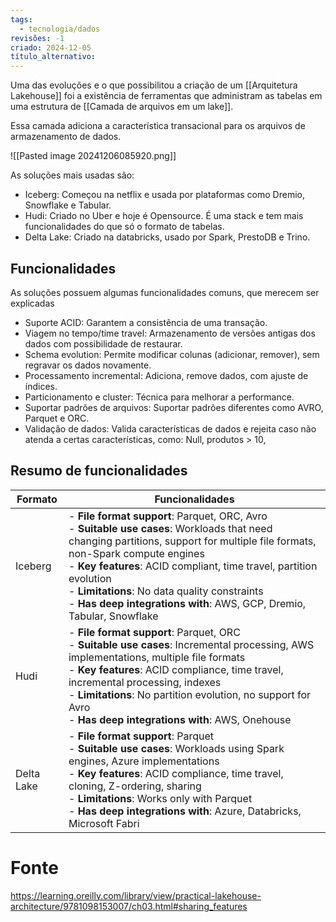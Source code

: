 ```yaml
---
tags:
  - tecnologia/dados
revisões: -1
criado: 2024-12-05
título_alternativo:
---
```

Uma das evoluções e o que possibilitou a criação de um [[Arquitetura Lakehouse]] foi a existência de ferramentas que administram as tabelas em uma estrutura de [[Camada de arquivos em um lake]]. 

Essa camada adiciona a característica transacional para os arquivos de armazenamento de dados.

![[Pasted image 20241206085920.png]]

As soluções mais usadas são:
- Iceberg: Começou na netflix e usada por plataformas como Dremio, Snowflake e Tabular.
- Hudi: Criado no Uber e hoje é Opensource. É uma stack e tem mais funcionalidades do que só o formato de tabelas.
- Delta Lake: Criado na databricks, usado por Spark, PrestoDB e Trino. 

## Funcionalidades
As soluções possuem algumas funcionalidades comuns, que merecem ser explicadas

- Suporte ACID: Garantem a consistência de uma transação.
- Viagem no tempo/time travel: Armazenamento de versões antigas dos dados com possibilidade de restaurar. 
- Schema evolution: Permite modificar colunas (adicionar, remover), sem regravar os dados novamente.
- Processamento incremental: Adiciona, remove dados, com ajuste de índices.
- Particionamento e cluster: Técnica para melhorar a performance. 
- Suportar padrões de arquivos: Suportar padrões diferentes como AVRO, Parquet e ORC. 
- Validação de dados: Valida características de dados e rejeita caso não atenda a certas características, como: Null, produtos > 10, 

## Resumo de funcionalidades

| Formato    | Funcionalidades                                                                                                                                                                                                                                                                                                                                                                      |
| ---------- | ------------------------------------------------------------------------------------------------------------------------------------------------------------------------------------------------------------------------------------------------------------------------------------------------------------------------------------------------------------------------------------ |
| Iceberg    | - **File format support**: Parquet, ORC, Avro<br>- **Suitable use cases**: Workloads that need changing partitions, support for multiple file formats, non-Spark compute engines<br>- **Key features**: ACID compliant, time travel, partition evolution<br>- **Limitations**: No data quality constraints<br>- **Has deep integrations with**: AWS, GCP, Dremio, Tabular, Snowflake |
| Hudi       | - **File format support**: Parquet, ORC<br>- **Suitable use cases**: Incremental processing, AWS implementations, multiple file formats<br>- **Key features**: ACID compliance, time travel, incremental processing, indexes<br>- **Limitations**: No partition evolution, no support for Avro<br>- **Has deep integrations with**: AWS, Onehouse                                    |
| Delta Lake | - **File format support**: Parquet<br>- **Suitable use cases**: Workloads using Spark engines, Azure implementations<br>- **Key features**: ACID compliance, time travel, cloning, Z-ordering, sharing<br>- **Limitations**: Works only with Parquet<br>- **Has deep integrations with**: Azure, Databricks, Microsoft Fabri                                                         |
# Fonte
https://learning.oreilly.com/library/view/practical-lakehouse-architecture/9781098153007/ch03.html#sharing_features